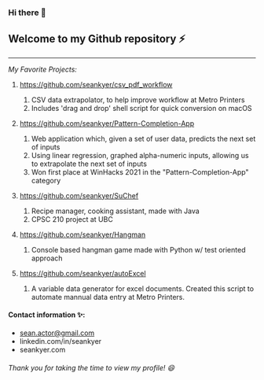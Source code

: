 ### Hi there 👋

## Welcome to my Github repository ⚡
-------------------------------------
*My Favorite Projects:*
1. https://github.com/seankyer/csv_pdf_workflow
   1. CSV data extrapolator, to help improve workflow at Metro Printers
   2. Includes 'drag and drop' shell script for quick conversion on macOS

2. https://github.com/seankyer/Pattern-Completion-App
   1. Web application which, given a set of user data, predicts the next set of inputs
   2. Using linear regression, graphed alpha-numeric inputs, allowing us to extrapolate the next set of inputs
   3. Won first place at WinHacks 2021 in the "Pattern-Completion-App" category
4. https://github.com/seankyer/SuChef
   1. Recipe manager, cooking assistant, made with Java
   2. CPSC 210 project at UBC
5. https://github.com/seankyer/Hangman
   1. Console based hangman game made with Python w/ test oriented approach
6. https://github.com/seankyer/autoExcel
   1. A variable data generator for excel documents. Created this script to automate mannual data entry at Metro Printers.
   
#### Contact information ✨:
* sean.actor@gmail.com
* linkedin.com/in/seankyer
* seankyer.com

###### Thank you for taking the time to view my profile! 😄
